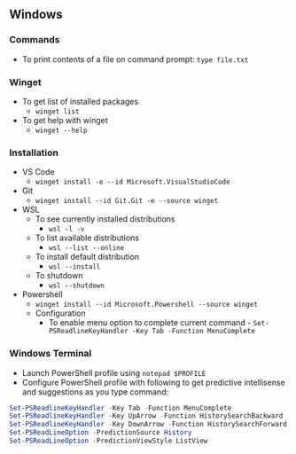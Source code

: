 ## Windows

### Commands
* To print contents of a file on command prompt: `type file.txt`

### Winget
* To get list of installed packages
  * `winget list`
* To get help with winget
  * `winget --help`

### Installation
* VS Code
  * `winget install -e --id Microsoft.VisualStudioCode`
* Git
  * `winget install --id Git.Git -e --source winget`
* WSL
  * To see currently installed distributions
    * `wsl -l -v`
  * To list available distributions
    * `wsl --list --online`
  * To install default distribution
    * `wsl --install`
  * To shutdown
    * `wsl --shutdown`
* Powershell
  * `winget install --id Microsoft.Powershell --source winget`
  * Configuration
    * To enable menu option to complete current command - `Set-PSReadlineKeyHandler -Key Tab -Function MenuComplete`

### Windows Terminal
* Launch PowerShell profile using `notepad $PROFILE`
* Configure PowerShell profile with following to get predictive intellisense and suggestions as you type command:
```powershell
Set-PSReadlineKeyHandler -Key Tab -Function MenuComplete
Set-PSReadlineKeyHandler -Key UpArrow -Function HistorySearchBackward
Set-PSReadlineKeyHandler -Key DownArrow -Function HistorySearchForward
Set-PSReadLineOption -PredictionSource History
Set-PSReadLineOption -PredictionViewStyle ListView
```
